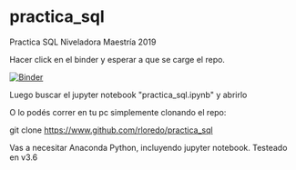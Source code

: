 # practica_sql
Practica SQL Niveladora Maestría 2019

Hacer click en el binder y esperar a que se carge el repo. 

[![Binder](https://mybinder.org/badge_logo.svg)](https://mybinder.org/v2/gh/rloredo/practica_sql/master)

Luego buscar el jupyter notebook "practica_sql.ipynb" y abrirlo

O lo podés correr en tu pc simplemente clonando el repo:

git clone https://www.github.com/rloredo/practica_sql

Vas a necesitar Anaconda Python, incluyendo jupyter notebook. Testeado en v3.6

